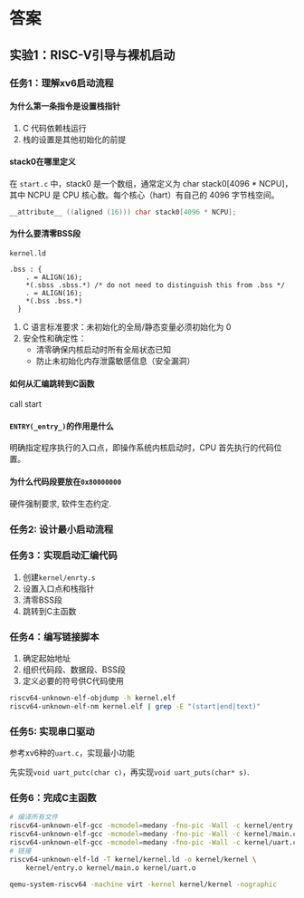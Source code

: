 # 答案
## 实验1：RISC-V引导与裸机启动
### 任务1：理解xv6启动流程
#### 为什么第一条指令是设置栈指针
1. ​C 代码依赖栈运行​
2. 栈的设置是其他初始化的前提​

#### stack0在哪里定义
在 `start.c` 中，stack0 是一个数组，通常定义为 char stack0[4096 * NCPU]，其中 NCPU 是 CPU 核心数。每个核心（hart）有自己的 4096 字节栈空间。
```c
__attribute__ ((aligned (16))) char stack0[4096 * NCPU];
```

#### 为什么要清零BSS段
`kernel.ld`
```ld
.bss : {
    . = ALIGN(16);
    *(.sbss .sbss.*) /* do not need to distinguish this from .bss */
    . = ALIGN(16);
    *(.bss .bss.*)
  }
```
1. ​C 语言标准要求​：未初始化的全局/静态变量必须初始化为 0
2. ​安全性和确定性​：
    - 清零确保内核启动时所有全局状态已知
    - 防止未初始化内存泄露敏感信息（安全漏洞）

#### 如何从汇编跳转到C函数
call start

#### `ENTRY(_entry_)`的作用是什么
明确指定程序执行的入口点，即操作系统内核启动时，CPU 首先执行的代码位置。
#### 为什么代码段要放在`0x80000000`
​硬件强制要求​, 软件生态约定.

### 任务2: 设计最小启动流程


### 任务3：实现启动汇编代码
1. 创建`kernel/enrty.s`
2. 设置入口点和栈指针
3. 清零BSS段
4. 跳转到C主函数

### 任务4：编写链接脚本
1. 确定起始地址
2. 组织代码段、数据段、BSS段
3. 定义必要的符号供C代码使用
```bash
riscv64-unknown-elf-objdump -h kernel.elf
riscv64-unknown-elf-nm kernel.elf | grep -E "(start|end|text)"
```

### 任务5: 实现串口驱动
参考xv6种的`uart.c`，实现最小功能

先实现`void uart_putc(char c)`，再实现`void uart_puts(char* s)`.

### 任务6：完成C主函数

```bash
# 编译所有文件
riscv64-unknown-elf-gcc -mcmodel=medany -fno-pic -Wall -c kernel/entry.S -o kernel/entry.o
riscv64-unknown-elf-gcc -mcmodel=medany -fno-pic -Wall -c kernel/main.c -o kernel/main.o
riscv64-unknown-elf-gcc -mcmodel=medany -fno-pic -Wall -c kernel/uart.c -o kernel/uart.o
# 链接
riscv64-unknown-elf-ld -T kernel/kernel.ld -o kernel/kernel \
    kernel/entry.o kernel/main.o kernel/uart.o
```

```bash
qemu-system-riscv64 -machine virt -kernel kernel/kernel -nographic
```